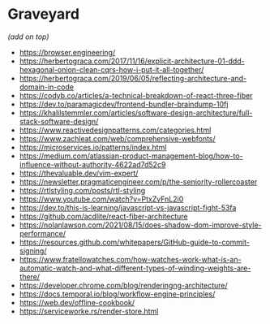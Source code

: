 Graveyard 
=========

*(add on top)*

- https://browser.engineering/
- https://herbertograca.com/2017/11/16/explicit-architecture-01-ddd-hexagonal-onion-clean-cqrs-how-i-put-it-all-together/
- https://herbertograca.com/2019/06/05/reflecting-architecture-and-domain-in-code
- https://codyb.co/articles/a-technical-breakdown-of-react-three-fiber
- https://dev.to/paramagicdev/frontend-bundler-braindump-10fj
- https://khalilstemmler.com/articles/software-design-architecture/full-stack-software-design/
- https://www.reactivedesignpatterns.com/categories.html
- https://www.zachleat.com/web/comprehensive-webfonts/
- https://microservices.io/patterns/index.html
- https://medium.com/atlassian-product-management-blog/how-to-influence-without-authority-4622ad7d52c9
- https://thevaluable.dev/vim-expert/
- https://newsletter.pragmaticengineer.com/p/the-seniority-rollercoaster
- https://rtlstyling.com/posts/rtl-styling
- https://www.youtube.com/watch?v=PtxZvFnL2i0
- https://dev.to/this-is-learning/javascript-vs-javascript-fight-53fa
- https://github.com/acdlite/react-fiber-architecture
- https://nolanlawson.com/2021/08/15/does-shadow-dom-improve-style-performance/
- https://resources.github.com/whitepapers/GitHub-guide-to-commit-signing/
- https://www.fratellowatches.com/how-watches-work-what-is-an-automatic-watch-and-what-different-types-of-winding-weights-are-there/
- https://developer.chrome.com/blog/renderingng-architecture/
- https://docs.temporal.io/blog/workflow-engine-principles/
- https://web.dev/offline-cookbook/
- https://serviceworke.rs/render-store.html
